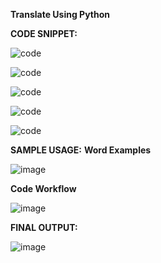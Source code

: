 ****Translate Using Python****

**CODE SNIPPET:**


![code](https://github.com/mrramtheking/CSA1353-TOC/assets/62879218/72258136-a1fe-4459-8da4-c0463228cb3a)

![code](https://github.com/mrramtheking/CSA1353-TOC/assets/62879218/9e0eb25e-43c5-4599-89b1-1efa6f9fdd43)

![code](https://github.com/mrramtheking/CSA1353-TOC/assets/62879218/bb66c9d9-bfdd-46d5-8833-3aa53ff92fe8)

![code](https://github.com/mrramtheking/CSA1353-TOC/assets/62879218/81c11e11-2287-426f-ba9f-003b0a5dda67)

![code](https://github.com/mrramtheking/CSA1353-TOC/assets/62879218/b796922c-d40a-4759-8e53-b74eef24fc98)

****SAMPLE USAGE:****
**Word Examples**

![image](https://github.com/mrramtheking/CSA1353-TOC/assets/62879218/7251c2e2-a548-4050-8be0-4eb5f613e896)


**Code Workflow**

![image](https://github.com/mrramtheking/CSA1353-TOC/assets/62879218/a5a8eaca-2c93-4551-a271-5d8cb6df094b)

**FINAL OUTPUT:**

![image](https://github.com/mrramtheking/CSA1353-TOC/assets/62879218/e494e02e-61e7-49b8-a02b-bd20933906a6)
